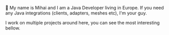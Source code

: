👋 My name is Mihai and I am a Java Developer living in Europe.
If you need any Java integrations (clients, adapters, meshes etc), I'm your guy.

I work on multiple projects around here, you can see the most interesting bellow.
